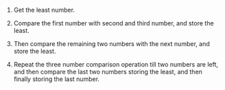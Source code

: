 1. Get the least number.

2. Compare the first number with second and third number, and store the least.

3. Then compare the remaining two numbers with the next number, and store the least.

4. Repeat the three number comparison operation till two numbers are left, and then compare the last two numbers
storing the least, and then finally storing the last number.